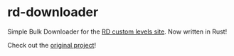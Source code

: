 # rd-downloader
Simple Bulk Downloader for the [RD custom levels site](https://rhythm.cafe/).
Now written in Rust!

Check out the [original project](https://github.com/huantianad/rd-downloader)!